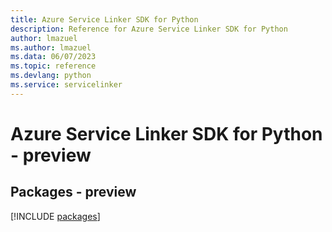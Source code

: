 ```yaml
---
title: Azure Service Linker SDK for Python
description: Reference for Azure Service Linker SDK for Python
author: lmazuel
ms.author: lmazuel
ms.data: 06/07/2023
ms.topic: reference
ms.devlang: python
ms.service: servicelinker
---
```

# Azure Service Linker SDK for Python - preview
## Packages - preview
[!INCLUDE [packages](service-linker-index.md)]